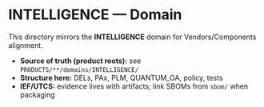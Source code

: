 # INTELLIGENCE — Domain

This directory mirrors the **INTELLIGENCE** domain for Vendors/Components alignment.

- **Source of truth (product roots):** see `PRODUCTS/**/domains/INTELLIGENCE/`
- **Structure here:** DELs, PAx, PLM, QUANTUM_OA, policy, tests
- **IEF/UTCS:** evidence lives with artifacts; link SBOMs from `sbom/` when packaging
